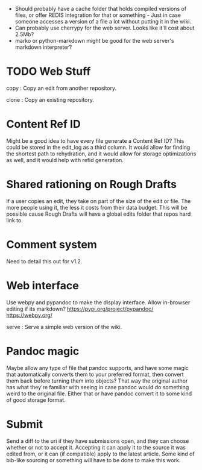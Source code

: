 - Should probably have a cache folder that holds compiled versions of files, or offer REDIS integration for that or something - Just in case someone accesses a version of a file a lot without putting it in the wiki.
- Can probably use cherrypy for the web server. Looks like it'll cost about 2.5Mb?
- marko or python-markdown might be good for the web server's markdown interpreter?

# TODO Web Stuff

copy <uri>
: Copy an edit from another repository.

clone <uri>
: Copy an existing repository.

# Content Ref ID

Might be a good idea to have every file generate a Content Ref ID? This could be stored in the edit_log as a third column. It would allow for finding the shortest path to rehydration, and it would allow for storage optimizations as well, and it would help with refid generation.

# Shared rationing on Rough Drafts

If a user copies an edit, they take on part of the size of the edit or file. The more people using it, the less it costs from their data budget. This will be possible cause Rough Drafts will have a global edits folder that repos hard link to.

# Comment system

Need to detail this out for v1.2.

# Web interface

Use webpy and pypandoc to make the display interface. Allow in-browser editing if its markdown?
https://pypi.org/project/pypandoc/
https://webpy.org/

serve <port>
: Serve a simple web version of the wiki.

# Pandoc magic

Maybe allow any type of file that pandoc supports, and have some magic that automatically converts them to your preferred format, then convert them back before turning them into objects? That way the original author has what they're familiar with seeing in case pandoc would do something weird to the original file. Either that or have pandoc convert it to some kind of good storage format.

# Submit <refid> <uri>

Send a diff to the uri if they have submissions open, and they can choose whether or not to accept it. Accepting it can apply it to the source it was edited from, or it can (if compatible) apply to the latest article. Some kind of bib-like sourcing or something will have to be done to make this work.
